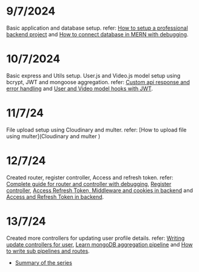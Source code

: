# 9/7/2024

Basic application and database setup.
refer: [How to setup a professional backend project](https://youtu.be/9B4CvtzXRpc?si=stx5sPsn0JP66Gjj) and [How to connect database in MERN with debugging](https://youtu.be/w4z8Py-UoNk?si=SULOBO5qHOc8KygU).

# 10/7/2024

Basic express and Utils setup. User.js and Video.js model setup using bcrypt, JWT and mongoose aggregation.
refer: [Custom api response and error handling](https://youtu.be/S5EpsMjel-M?si=SGoU99CDh2-enDq-) and [User and Video model hooks with JWT](https://youtu.be/S5EpsMjel-M?si=SGoU99CDh2-enDq-).

# 11/7/24

File upload setup using Cloudinary and multer.
refer: [How to upload file using multer](Cloudinary and multer )

# 12/7/24

Created router, register controller, Access and refresh token.
refer: [Complete guide for router and controller with debugging](https://youtu.be/HqcGLJSORaA?si=iy1U6pvekdwPjKwj), [Register controller](https://youtu.be/VKXnSwNm_lE?si=PGPs3nY2R01WXZwv), [Access Refresh Token, Middleware and cookies in backend](https://youtu.be/7DVpag3cO0g?si=E-5MjknfWXHzj98X) and [Access and Refresh Token in backend](https://youtu.be/L2_gIrDxCes?si=ZjmK00uk-qMMxCZx).

# 13/7/24

Created more controllers for updating user profile details.
refer: [Writing update controllers for user](https://youtu.be/9azRerL6CZc?si=9EVdmOhYyyZfOegh), [Learn mongoDB aggregation pipeline](https://youtu.be/fDTf1mk-jQg?si=jgW9Y7BhuGMtRwZD) and [How to write sub pipelines and routes](https://youtu.be/qNnR7cuVliI?si=7BtnHCbgZnSIyZz2).

- [Summary of the series](https://youtu.be/VUgl3i8DdW4?si=ktrD8d5OsS6yZYUF)